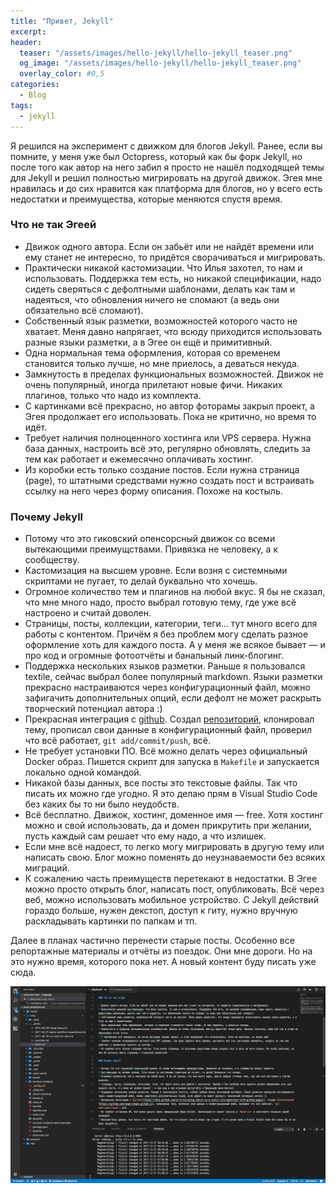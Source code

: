 ```yaml
---
title: "Привет, Jekyll"
excerpt:
header:
  teaser: "/assets/images/hello-jekyll/hello-jekyll_teaser.png"
  og_image: "/assets/images/hello-jekyll/hello-jekyll_teaser.png"
  overlay_color: #0,5
categories:
  - Blog
tags:
  - jekyll
---
```

Я решился на эксперимент с движком для блогов Jekyll. Ранее, если вы помните, у меня уже был Octopress, который как бы форк Jekyll, но после того как автор на него забил я просто не нашёл подходящей темы для Jekyll и решил полностью мигрировать на другой движок. Эгея мне нравилась и до сих нравится как платформа для блогов, но у всего есть недостатки и преимущества, которые меняются спустя время.

### Что не так Эгеей

* Движок одного автора. Если он забьёт или не найдёт времени или ему станет не интересно, то придётся сворачиваться и мигрировать.
* Практически никакой кастомизации. Что Илья захотел, то нам и использовать. Поддержка тем есть, но никакой спецификации, надо сидеть сверяться с дефолтными шаблонами, делать как там и надеяться, что обновления ничего не сломают (а ведь они обязательно всё сломают).
* Собственный язык разметки, возможностей которого часто не хватает. Меня давно напрягает, что всюду приходится использовать разные языки разметки, а в Эгее он ещё и примитивный.
* Одна нормальная тема оформления, которая со временем становится только лучше, но мне приелось, а деваться некуда.
* Замкнутость в пределах функциональных возможностей. Движок не очень популярный, иногда прилетают новые фичи. Никаких плагинов, только что надо из комплекта.
* С картинками всё прекрасно, но автор фоторамы закрыл проект, а Эгея продолжает его использовать. Пока не критично, но время то идёт.
* Требует наличия полноценного хостинга или VPS сервера. Нужна база данных, настроить всё это, регулярно обновлять, следить за тем как работает и ежемесячно оплачивать хостинг.
* Из коробки есть только создание постов. Если нужна страница (page), то штатными средствами нужно создать пост и встраивать ссылку на него через форму описания. Похоже на костыль.

### Почему Jekyll

* Потому что это гиковский опенсорсный движок со всеми вытекающими преимущствами. Привязка не человеку, а к сообществу.
* Кастомизация на высшем уровне. Если возня с системными скриптами не пугает, то делай буквально что хочешь.
* Огромное количество тем и плагинов на любой вкус. Я бы не сказал, что мне много надо, просто выбрал готовую тему, где уже всё настроено и считай доволен.
* Страницы, посты, коллекции, категории, теги… тут много всего для работы с контентом. Причём я без проблем могу сделать разное оформление хоть для каждого поста. А у меня же всякое бывает — и про код и огромные фотоотчёты и банальный линк-блогинг. 
* Поддержка нескольких языков разметки. Раньше я пользовался textile, сейчас выбрал более популярный markdown. Языки разметки прекрасно настраиваются через конфигурационный файл, можно зафигачить дополнительных опций, если дефолт не может раскрыть творческий потенциал автора :)
* Прекрасная интеграция с [github](https://help.github.com/articles/using-jekyll-as-a-static-site-generator-with-github-pages/). Создал [репозиторий](https://github.com/snupt/snupt.github.io), клонировал тему, прописал свои данные в конфигурационный файл, проверил что всё работает, `git add/commit/push`, всё.
* Не требует установки ПО. Всё можно делать через официальный Docker образ. Пишется скрипт для запуска в `Makefile` и запускается локально одной командой.
* Никакой базы данных, все посты это текстовые файлы. Так что писать их можно где угодно. Я это делаю прям в Visual Studio Code без каких бы то ни было неудобств.
* Всё бесплатно. Движок, хостинг, доменное имя — free. Хотя хостинг можно и свой использовать, да и домен прикрутить при желании, пусть каждый сам решает что ему надо, а что излишек.
* Если мне всё надоест, то легко могу мигрировать в другую тему или написать свою. Блог можно поменять до неузнаваемости без всяких миграций.
* К сожалению часть преимуществ перетекают в недостатки. В Эгее можно просто открыть блог, написать пост, опубликовать. Всё через веб, можно использовать мобильное устройство. С Jekyll действий гораздо больше, нужен декстоп, доступ к гиту, нужно вручную раскладывать картинки по папкам и тп.

Далее в планах частично перенести старые посты. Особенно все репортажные материалы и отчёты из поездок. Они мне дороги. Но на это нужно время, которого пока нет. А новый контент буду писать уже сюда.

![](/assets/images/hello-jekyll/hello-jekyll_1.png)
